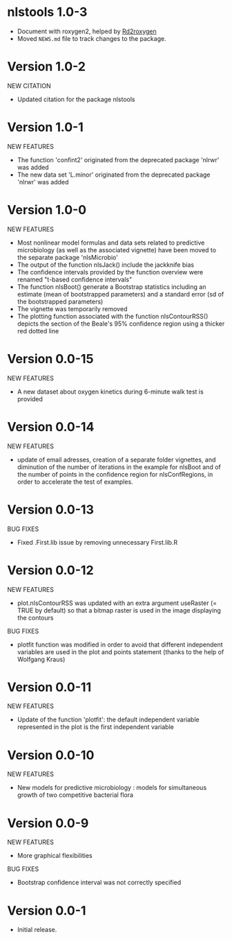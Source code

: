 nlstools 1.0-3
=============

* Document with roxygen2, helped by [Rd2roxygen](https://yihui.name/rd2roxygen/)
* Moved `NEWS.md` file to track changes to the package.

Version 1.0-2
=============

NEW CITATION

- Updated citation for the package nlstools


Version 1.0-1
=============

NEW FEATURES

- The function 'confint2' originated from the deprecated package 'nlrwr' was added
- The new data set 'L.minor' originated from the deprecated package 'nlrwr' was added

Version 1.0-0
=============

NEW FEATURES

- Most nonlinear model formulas and data sets related to predictive microbiology (as well as the associated vignette) have been moved to the separate package 'nlsMicrobio'
- The output of the function nlsJack() include the jackknife bias
- The confidence intervals provided by the function overview were renamed "t-based confidence intervals" 
- The function nlsBoot() generate a Bootstrap statistics including an estimate (mean of bootstrapped parameters) and a standard error (sd of the bootstrapped parameters)
- The vignette was temporarily removed
- The plotting function associated with the function nlsContourRSS() depicts the section of the Beale's 95% confidence region using a thicker red dotted line

Version 0.0-15
=============

NEW FEATURES

- A new dataset about oxygen kinetics during 6-minute walk test is provided

Version 0.0-14
=============

NEW FEATURES

- update of email adresses, creation of a separate folder vignettes, and diminution of the number of iterations in the example for nlsBoot and of the number of points in the confidence region  for nlsConfRegions, in order to accelerate the test of examples.


Version 0.0-13
=============

BUG FIXES

- Fixed .First.lib issue by removing unnecessary First.lib.R


Version 0.0-12
=============

NEW FEATURES

- plot.nlsContourRSS was updated with an extra argument useRaster (= TRUE by default) so that a bitmap raster is used in the image displaying the contours

BUG FIXES

- plotfit function was modified in order to avoid that different independent variables are used in the plot and points statement (thanks to the help of Wolfgang Kraus)


Version 0.0-11
=============

NEW FEATURES

- Update of the function 'plotfit': the default independent variable represented in the plot is the first independent variable

Version 0.0-10
=============

NEW FEATURES

- New models for predictive microbiology : models for simultaneous growth of two competitive bacterial flora


Version 0.0-9
=============

NEW FEATURES

- More graphical flexibilities

BUG FIXES

- Bootstrap confidence interval was not correctly specified

Version 0.0-1
=============

- Initial release.
